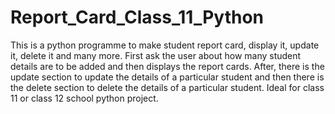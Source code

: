 # Report_Card_Class_11_Python
This is a python programme to make student report card, display it, update it, delete it and many more.
First ask the user about how many student details are to be added and then displays the report cards. After, there is the update
section to update the details of a particular student and then there is the delete section to delete the details of a particular student.
Ideal for class 11 or class 12 school python project.
